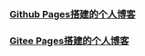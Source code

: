 ### [Github Pages搭建的个人博客](https://hunterwty.github.io/vuepress-blog/)
### [Gitee Pages搭建的个人博客](https://william-wu.gitee.io/vuepress-blog/)


